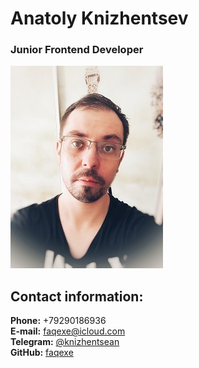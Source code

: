# Anatoly Knizhentsev
### Junior Frontend Developer

![photo](photo.jpg)

## Contact information:
**Phone:** +79290186936  
**E-mail:** faqexe@icloud.com  
**Telegram:** [@knizhentsean](https://t.me/knizhentsevan)  
**GitHub:** [faqexe](https://github.com/faqexe)